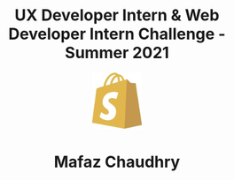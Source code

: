 <div align="center">
 <h1>UX Developer Intern & Web Developer Intern Challenge - Summer 2021</h1>
 <img width="89.8px" height="102.4px" src="./public/shopify-logo.png" />
 <h1>Mafaz Chaudhry</h1>
</div>
